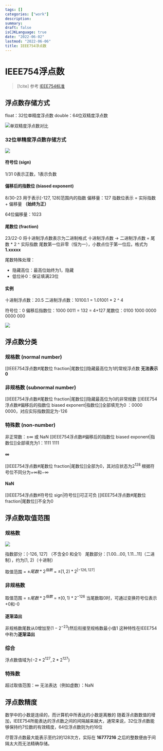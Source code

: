 ```yaml
---
tags: []
categories: ["work"]
description:
summary:
draft: false
isCJKLanguage: true
date: "2022-06-02"
lastmod: "2022-06-06"
title: IEEE754浮点数
---
```


# IEEE754浮点数

> [!cite] 参考
> [IEEE754标准](https://www.jianshu.com/p/8ee02e9bb57d)

## 浮点数存储方式

float：32位单精度浮点数
double：64位双精度浮点数

![单双精度浮点数对比](https://s2.loli.net/2022/06/02/owKLCH4OEtVvbaR.png)

### 32位单精度浮点数存储方式

![](https://s2.loli.net/2022/06/02/9WrybehRlMsDj8N.png)

#### 符号位 (sign)

1/31
0表示正数，1表示负数

#### 偏移后的指数位 (biased exponent)

8/30-23
用于表示[-127, 128]范围内的指数
偏移量：127
指数位表示 = 实际指数 + 偏移量 **（始终为正）**

64位偏移量：1023

#### 尾数位 (fraction)

23/22-0
将十进制浮点数表示为二进制格式
十进制浮点数  -> 二进制浮点数 = 尾数 * 2 ^ 实际指数
尾数第一位非零（恒为一），小数点位于第一位后，格式为 **1.xxxxx**

尾数特殊处理：

- 隐藏高位：最高位始终为1，隐藏
- 低位补0：保证填满23位

#### 实例

十进制浮点数：20.5
二进制浮点数：10100.1 = 1.01001 * 2 ^ 4

符号位：0
偏移后指数位：1000 0011 = 132 = 4+127
尾数位：0100 1000 0000 0000 000

![](https://s2.loli.net/2022/06/02/SAC8aG3hspULf9E.png)

## 浮点数分类

### 规格数  (normal number)

[[IEEE754浮点数#尾数位 fraction|尾数位]]隐藏最高位为1的常规浮点数
**无法表示0**

### 非规格数 (subnormal number)

[[IEEE754浮点数#尾数位 fraction|尾数位]]隐藏最高位为0的非常规数
[[IEEE754浮点数#偏移后的指数位 biased exponent|指数位]]全部填充为0 ：0000 0000，对应实际指数固定为-126

### 特殊数 (non-number)

非正常数：$\pm\infty$ 或 NaN
[[IEEE754浮点数#偏移后的指数位 biased exponent|指数位]]全部填充为1：1111 1111

#### $\infty$

[[IEEE754浮点数#尾数位 fraction|尾数位]]全部为0，其对应状态为$2^{128}$
根据符号位不同分为$+\infty$和$-\infty$

#### NaN

[[IEEE754浮点数#符号位 sign|符号位]]可正可负
[[IEEE754浮点数#尾数位 fraction|尾数位]]不全为0

## 浮点数取值范围

### 规格数

![](https://s2.loli.net/2022/06/02/T9WeOIUwXV8Q45t.png)

指数部分：[-126, 127] （不含全0 和全1）
尾数部分：[1.00…00, 1.11…11]（二进制），约为[1, 2)（十进制）

取值范围 = $\pm{尾数} * 2^{指数}$ = $\pm[1, 2) * 2^{[-126,127]}$

### 非规格数

取值范围 = $\pm{尾数} * 2^{指数}$ = $\pm[0, 1) * 2 ^ {-126}$
当尾数取0时，可通过变换符号位表示+0和-0

#### 逐渐溢出

非规格数尾数从0增加至$(1-2^{-23})$然后衔接至规格数最小值1
这种特性在IEEE754中称为**逐渐溢出**

### 综合

浮点数值域为$(-2 * 2^{127}, 2 * 2^{127})$

### 特殊数

超过取值范围：$\infty$
无法表达（例如虚数）：NaN

## 浮点数精度

数学中的小数是连续的，而计算机中所表达的小数是离散的
随着浮点数数值的增加，IEEE754所能表达的浮点数之间的间隔越来越大，通常来说，32位浮点数能够保持约7位数的有效精度，64位浮点数则为约16位

尽管浮点数最大能表示至约2的128次方，实际在 **16777216** 之后的整数便由于间隔太大而无法精确存储。
